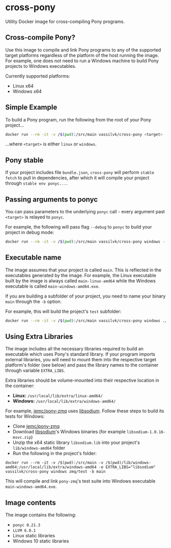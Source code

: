 cross-pony
==========

Utility Docker image for cross-compiling Pony programs.

Cross-compile Pony?
-------------------

Use this image to compile and link Pony programs to any of the supported target platforms regardless of the platform of
the host running the image. For example, one does not need to run a Windows machine to build Pony projects to Windows
executables.

Currently supported platforms:

- Linux x64
- Windows x64


Simple Example
--------------

To build a Pony program, run the following from the root of your Pony project...

```bash
docker run --rm -it -v /$(pwd):/src/main vassilvk/cross-pony <target>
```

...where `<target>` is either `linux` or `windows`.


Pony stable
-----------

If your project includes file `bundle.json`, `cross-pony` will perform `stable fetch` to pull in dependencies, after which
it will compile your project through `stable env ponyc...`.


Passing arguments to ponyc
--------------------------

You can pass parameters to the underlying `ponyc` call - every argument past `<target>` is relayed to `ponyc`.

For example, the following will pass flag `--debug` to `ponyc` to build your project in debug mode:

```bash
docker run --rm -it -v /$(pwd):/src/main vassilvk/cross-pony windows --debug
```


Executable name
---------------

The image assumes that your project is called `main`. This is reflected in the executables generated by the image. For example,
the Linux executable built by the image is always called `main-linux-amd64` while the Windows executable is called `main-windows-amd64.exe`.

If you are building a subfolder of your project, you need to name your binary `main` through the `-b` option.

For example, this will build the project's `test` subfolder:

```bash
docker run --rm -it -v /$(pwd):/src/main vassilvk/cross-pony windows ./test -b main
```


Using Extra Libraries
---------------------

The image includes all the necessary libraries required to build an executable which uses Pony's standard library.
If your program imports external libraries, you will need to mount them into the respective target platform's folder (see below)
and pass the library names to the container through variable `EXTRA_LIBS`.

Extra libraries should be volume-mounted into their respective location in the container:
- **Linux:** `/usr/local/lib/extra/linux-amd64/`
- **Windows:** `/usr/local/lib/extra/windows-amd64/`

For example, [jemc/pony-zmq](https://github.com/jemc/pony-zmq) uses [libsodium](https://download.libsodium.org/doc/installation/index.html).
Follow these steps to build its tests for Windows:

* Clone [jemc/pony-zmq](https://github.com/jemc/pony-zmq)
* Download [libsodium](https://download.libsodium.org/libsodium/releases/)'s Windows binaries (for example `libsodium-1.0.16-msvc.zip`)
* Unzip the x64 static library `libsodium.lib` into your project's `lib/windows-amd64` folder
* Run the following in the project's folder:

```
docker run --rm -it -v /$(pwd):/src/main -v /$(pwd)/lib/windows-amd64:/usr/local/lib/extra/windows-amd64 -e EXTRA_LIBS="libsodium" vassilvk/cross-pony windows zmq/test -b main
```

This will compile and link `pony-zmq`'s test suite into Windows executable `main-windows-amd64.exe`.

Image contents
--------------

The image contains the following:

* `ponyc 0.21.3`
* `LLVM 6.0.1`
* Linux static libraries
* Windows 10 static libraries